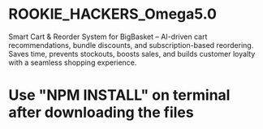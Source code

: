 # ROOKIE_HACKERS_Omega5.0
Smart Cart &amp; Reorder System for BigBasket – AI-driven cart recommendations, bundle discounts, and subscription-based reordering. Saves time, prevents stockouts, boosts sales, and builds customer loyalty with a seamless shopping experience.
# Use "NPM INSTALL" on terminal after downloading the files
